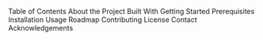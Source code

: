 Table of Contents
About the Project
Built With
Getting Started
Prerequisites
Installation
Usage
Roadmap
Contributing
License
Contact
Acknowledgements
